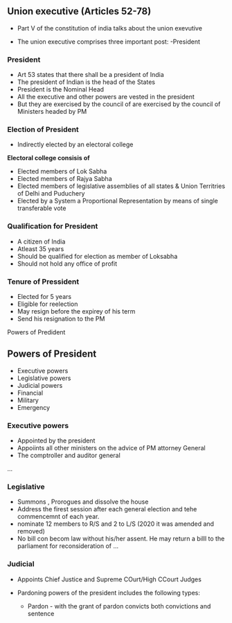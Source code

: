 ## Union executive (Articles 52-78)

- Part V of the constitution of india talks about the union exevutive

- The union executive comprises three important post:
-President


### President

- Art 53 states that there shall be a president of India
- The president of Indian is the head of the States
- President is the Nominal Head
- All the executive and other powers are vested in the president
- But they are exercised by the council of are exercised by the council of Ministers headed by PM

### Election of President

- Indirectly elected by an electoral college

__Electoral college consisis of__

- Elected members of Lok Sabha
- Elected members of Rajya Sabha
- Elected members of legislative assemblies of all states & Union Territries of Delhi and Puduchery
- Elected by a System a Proportional Representation by means of single transferable vote

### Qualification for President

- A citizen of India
- Atleast 35 years
- Should be qualified for election as member of Loksabha
- Should not hold any office of profit

### Tenure of Pressident

- Elected for 5 years
- Eligible for reelection
- May resign before the expirey of his term
- Send his resignation to the PM

Powers of Predident
## Powers of President
- Executive powers
- Legislative powers
- Judicial powers
- Financial
- Military
- Emergency

### Executive powers

- Appointed by the president
- Appoiints all other ministers on the advice of PM attorney General
- The comptroller and auditor general

...

### Legislative 

- Summons , Prorogues and dissolve the house
- Address the firest session after each general election and tehe commencemnt of each year.
- nominate 12 members to R/S and 2 to L/S (2020 it was amended and removed)
- No bill con becom law without his/her assent. He may return a billl to the parliament for reconsideration of ...

### Judicial 

- Appoints Chief Justice and Supreme COurt/High CCourt Judges 

- Pardoning powers of the president includes the following types:
  - Pardon - with the grant of pardon convicts both convictions and sentence



